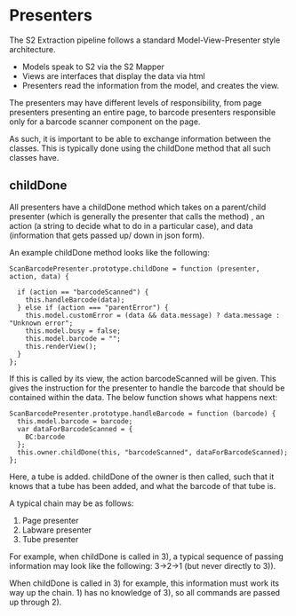 Presenters
===============

The S2 Extraction pipeline follows a standard Model-View-Presenter style architecture.

- Models speak to S2 via the S2 Mapper
- Views are interfaces that display the data via html
- Presenters read the information from the model, and creates the view.

The presenters may have different levels of responsibility, from page presenters presenting an entire page, to barcode presenters
responsible only for a barcode scanner component on the page.

As such, it is important to be able to exchange information between the classes. This is typically done using the childDone method
that all such classes have.

childDone
-----------------

All presenters have a childDone method which takes on a parent/child presenter (which is generally the presenter that calls the method)
, an action (a string to decide what to do in a particular case), and data (information that gets passed up/ down in
json form).
 
An example childDone method looks like the following:

	
	ScanBarcodePresenter.prototype.childDone = function (presenter, action, data) {

      if (action == "barcodeScanned") {
        this.handleBarcode(data);
      } else if (action === "parentError") {
        this.model.customError = (data && data.message) ? data.message : "Unknown error";
        this.model.busy = false;
        this.model.barcode = "";
        this.renderView();
      }
    };
    
If this is called by its view, the action barcodeScanned will be given. This gives the instruction for the presenter to 
handle the barcode that should be contained within the data. The below function shows what happens next:

    ScanBarcodePresenter.prototype.handleBarcode = function (barcode) {
      this.model.barcode = barcode;
      var dataForBarcodeScanned = {
        BC:barcode
      };
      this.owner.childDone(this, "barcodeScanned", dataForBarcodeScanned);
    };

Here, a tube is added. childDone of the owner is then called, such that it knows that a tube has been added, and what the
barcode of that tube is.

A typical chain may be as follows:

1) Page presenter
2) Labware presenter
3) Tube presenter

For example, when childDone is called in 3), a typical sequence of passing information may look like the following:
3->2->1 (but never directly to 3)). 

When childDone is called in 3) for example, this information must work its way up the chain. 1) has no knowledge of 3), so
all commands are passed up through 2).
